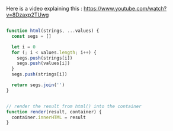 
Here is a video explaining this : https://www.youtube.com/watch?v=8Dzaxp2TUwg

```javascript

function html(strings, ...values) {
  const segs = []

  let i = 0
  for (; i < values.length; i++) {
    segs.push(strings[i])
    segs.push(values[i])
  }
  segs.push(strings[i])

  return segs.join('')  
}


// render the result from html() into the container
function render(result, container) {
  container.innerHTML = result
}
```
